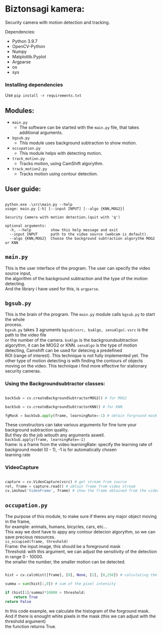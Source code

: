 # Biztonsagi kamera:

Security camera with motion detection and tracking.  

Dependencies:
  - Python 3.9.7
  - OpenCV-Python
  - Numpy
  - Matplotlib.Pyplot
  - Argparse
  - os
  - sys

### Installing dependencies

Use ```pip install -r requirements.txt```
  
## Modules:
  
  - `main.py`
      - The software can be started with the `main.py` file, that takes additional arguments.
  - `bgsub.py`
      - This module uses background subtraction to show motion.
  - `occupation.py`
      - This module helps with detecting motion.
  - `track_motion.py`
      - Tracks motion, using CamShift algorythm.
  - `track_motion2.py`
      - Tracks motion using contour detection.

## User guide:

```

python.exe .\src\main.py --help
usage: main.py [-h] [--input INPUT] [--algo {KNN,MOG2}]

Security Camera with motion detection.(quit with 'q')

optional arguments:
  -h, --help         show this help message and exit
  --input INPUT      path to the video source (webcam is default).
  --algo {KNN,MOG2}  Choose the background subtraction algorythm MOG2 or KNN

```

## `main.py`

This is the user interface of the program. The user can specify the video source input,  
the algorithm of the background subtraction and the type of the motion detecting.  
And the library i have used for this, is `argparse`.

## `bgsub.py`

This is the brain of the program. The `main.py` module calls `bgsub.py` to start the whole  
process.  
`bgsub.py` takes 3 agruments `bgsub(vsrc, bsAlgo, sensAlgo)`. `vsrc` is the path to the video file  
or the number of the camera. `bsAlgo` is the backgroundsubtraction algorythm, it can be MOG2 or KNN.
`sensAlgo` is the type of motion detecting, Camshift can be used for detecing a predefined  
ROI (range of interest). This technique is not fully implemented yet. The other type of motion  detecting is with finding the contours of objects moving on the video. This technique i find more effective for stationary security cameras.  

### Using the Backgroundsubtractor classes:

```python

backSub = cv.createBackgroundSubtractorMOG2() # for MOG2

backSub = cv.createBackgroundSubtractorKNN() # for KNN

fgMask = backSub.apply(frame, learningRate=-1) # obtain forground mask of video stream

```

These constructors can take various arguments for fine tune your background subtraction quality.  
But they do the job witouth any arguments aswell.  
`backSub.apply(frame, learningRate=-1)`  
frame: is a frame from the video
learningRate: specify the learning rate of background model (0 - 1), -1 is for automatically chosen  
learning rate

### VideoCapture

```python

capture = cv.VideoCapture(vsrc) # get stream from source
ret, frame = capture.read() # obtain frame from video stream
cv.imshow('VideoFrame', frame) # show the frame obtained from the videostream

```

## `occupation.py`

The purpose of this module, to make sure if theres any major object moving in the frame,  
for example: animals, humans, bicycles, cars, etc...  
This way we dont have to appy any contour detecion algorythm, so we can save precious resources.  
`is_occupied(frame, threshold)`  
Frame: the input image, this should be a foreground mask  
Threshold: with this argument, we can adjust the sensitivity of the detection in range 0 - 10000.  
the smaller the number, the smaller motion can be detected. 

```python

hist = cv.calcHist([frame], [0], None, [2], [0,256]) # calculating the histogram of the binary image

summa = sum(hist[:,0]) # sum of the pixel intensity

if (hist[1]/summa)*10000 > threshold:
    return True
return False

```

In this code example, we calculate the histogram of the forground mask.  
And if there is enought white pixels in the mask (this we can adjust with the threshold argument)  
the function returns True.  
